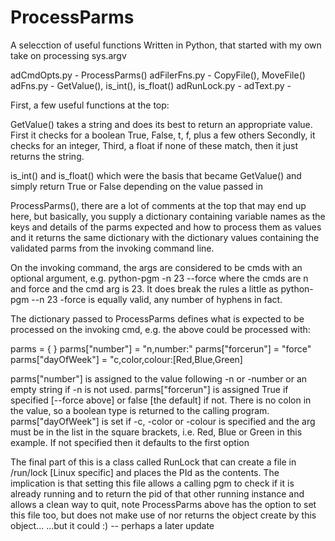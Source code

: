 # ProcessParms
A selecction of useful functions Written in Python, that started with my own take on processing sys.argv

adCmdOpts.py       - ProcessParms()
adFilerFns.py      - CopyFile(), MoveFile()
adFns.py           - GetValue(), is_int(), is_float()
adRunLock.py       - 
adText.py          - 

First, a few useful functions at the top:

GetValue() takes a string and does its best to return an appropriate value.
First it checks for a boolean True, False, t, f, plus a few others
Secondly, it checks for an integer,
Third, a float
if none of these match, then it just returns the string.

is_int() and is_float() which were the basis that became GetValue() and simply return True or False depending on the value passed in

ProcessParms(), there are a lot of comments at the top that may end up here,
but basically, you supply a dictionary containing variable names as the keys and details
of the parms expected and how to process them as values and it returns the same dictionary
with the dictionary values containing the validated parms from the invoking command line.

On the invoking command, the args are considered to be cmds with an optional argument,
e.g. python-pgm -n 23 --force
where the cmds are n and force and the cmd arg is 23. It does break the rules a little as
python-pgm --n 23 -force is equally valid, any number of hyphens in fact.

The dictionary passed to ProcessParms defines what is expected to be processed on the 
invoking cmd, e.g. the above could be processed with:

parms = { }
parms["number"] = "n,number:"
parms["forcerun"] = "force"
parms["dayOfWeek"] = "c,color,colour:[Red,Blue,Green]

parms["number"] is assigned to the value following -n or -number or an empty string if -n is not used.
parms["forcerun"] is assigned True if specified [--force above] or false [the default] if not. There is
  no colon in the value, so a boolean type is returned to the calling program.
parms["dayOfWeek"] is set if -c, -color or -colour is specified and the arg must be in the list in the
square brackets, i.e. Red, Blue or Green in this example. If not specified then it defaults to the first
option

The final part of this is a class called RunLock that can create a file in /run/lock [Linux specific]
and places the PId as the contents. The implication is that setting this file allows a calling pgm to 
check if it is already running and to return the pid of that other running instance and allows a clean
way to quit, note ProcessParms above has the option to set this file too, but does not make use of nor
returns the object create by this object...
...but it could :) -- perhaps a later update
